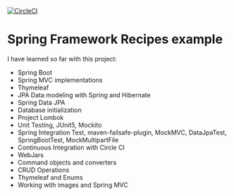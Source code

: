 [![CircleCI](https://circleci.com/gh/giovannottix/recipe-spring-mvc.svg?style=svg)](https://circleci.com/gh/giovannottix/recipe-spring-mvc)
# Spring Framework Recipes example 

I have learned so far with this project:

- Spring Boot
- Spring MVC implementations
- Thymeleaf
- JPA Data modeling with Spring and Hibernate
- Spring Data JPA
- Database initialization
- Project Lombok
- Unit Testing, JUnit5, Mockito 
- Spring Integration Test, maven-failsafe-plugin, MockMVC, DataJpaTest,
 SpringBootTest, MockMultipartFile
- Continuous Integration with Circle CI
- WebJars
- Command objects and converters
- CRUD Operations
- Thymeleaf and Enums
- Working with images and Spring MVC